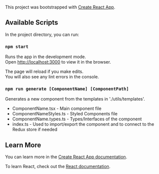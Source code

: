 This project was bootstrapped with [Create React App](https://github.com/facebook/create-react-app).

## Available Scripts

In the project directory, you can run:

### `npm start`

Runs the app in the development mode.<br />
Open [http://localhost:3000](http://localhost:3000) to view it in the browser.

The page will reload if you make edits.<br />
You will also see any lint errors in the console.

### `npm run generate [ComponentName] [ComponentPath]`

Generates a new component from the templates in './utils/templates'.

- ComponentName.tsx - Main component file
- ComponentNameStyles.ts - Styled Components file
- ComponentName.types.ts - Types/Interfaces of the component
- index.ts - Used to import/export the component and to connect to the Redux store if needed

## Learn More

You can learn more in the [Create React App documentation](https://facebook.github.io/create-react-app/docs/getting-started).

To learn React, check out the [React documentation](https://reactjs.org/).
